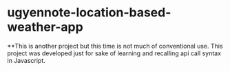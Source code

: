 # ugyennote-location-based-weather-app
**This is another project but this time is not much of conventional use. This project was developed just for sake of learning and recalling api call syntax in Javascript.
